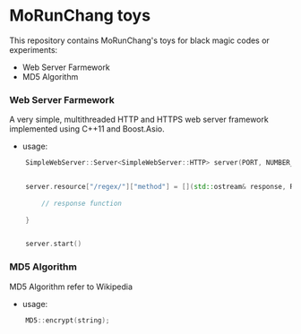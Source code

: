 MoRunChang toys
===========

This repository contains MoRunChang's toys for black magic codes or experiments:

* Web Server Farmework
* MD5 Algorithm



### Web Server Farmework

A very simple, multithreaded HTTP and HTTPS web server framework implemented using C++11 and Boost.Asio.

+ usage:
```c++
    SimpleWebServer::Server<SimpleWebServer::HTTP> server(PORT, NUMBER_OF_THREAD);  // or HTTPS


    server.resource["/regex/"]["method"] = [](std::ostream& response, Resquest& request) {
        
        // response function
        
    }


    server.start()

```


### MD5 Algorithm

MD5 Algorithm refer to Wikipedia

+ usage:

```c++
    MD5::encrypt(string);
```








